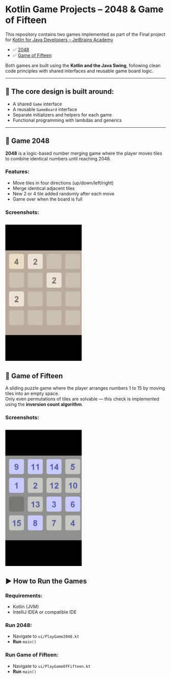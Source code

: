 # Kotlin Game Projects – 2048 & Game of Fifteen


This repository contains two games implemented as part of the Final project for [Kotlin for Java Developers – JetBrains Academy](https://www.jetbrains.com/academy/)


- ✅ [2048](https://play2048.co/)
- ✅ [Game of Fifteen](https://15puzzle.netlify.app/)

Both games are built using the **Kotlin and the Java Swing**, following clean code principles with shared interfaces and reusable game board logic.

---

## 🧱 The core design is built around:
- A shared `Game` interface
- A reusable `GameBoard` interface
- Separate initializers and helpers for each game
- Functional programming with lambdas and generics

---

## 🧩 Game 2048

**2048** is a logic-based number merging game where the player moves tiles to combine identical numbers until reaching 2048.

### Features:
- Move tiles in four directions (up/down/left/right)
- Merge identical adjacent tiles
- New 2 or 4 tile added randomly after each move
- Game over when the board is full

### Screenshots:
![2048 Screenshot](screenshots/game2048.gif)
---

## 🔢 Game of Fifteen

A sliding puzzle game where the player arranges numbers 1 to 15 by moving tiles into an empty space.  
Only even permutations of tiles are solvable — this check is implemented using the **inversion count algorithm**.
  
### Screenshots:
![Game of Fifteen Screenshot](screenshots/15-puzzle.gif)
---

## ▶️ How to Run the Games

### Requirements:
- Kotlin (JVM)
- IntelliJ IDEA or compatible IDE

### Run 2048:
- Navigate to `ui/PlayGame2048.kt`
- **Run**  `main()`

### Run Game of Fifteen:
- Navigate to `ui/PlayGameOfFifteen.kt`
- **Run**  `main()`



